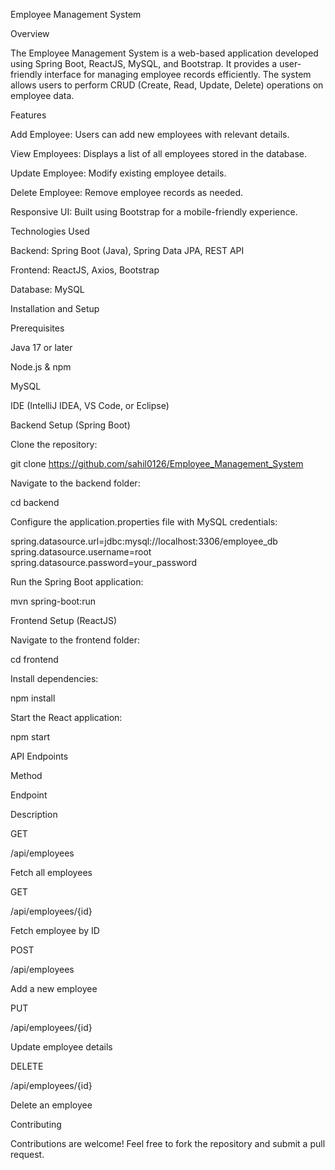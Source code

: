Employee Management System

Overview

The Employee Management System is a web-based application developed using Spring Boot, ReactJS, MySQL, and Bootstrap. It provides a user-friendly interface for managing employee records efficiently. The system allows users to perform CRUD (Create, Read, Update, Delete) operations on employee data.

Features

Add Employee: Users can add new employees with relevant details.

View Employees: Displays a list of all employees stored in the database.

Update Employee: Modify existing employee details.

Delete Employee: Remove employee records as needed.

Responsive UI: Built using Bootstrap for a mobile-friendly experience.

Technologies Used

Backend: Spring Boot (Java), Spring Data JPA, REST API

Frontend: ReactJS, Axios, Bootstrap

Database: MySQL

Installation and Setup

Prerequisites

Java 17 or later

Node.js & npm

MySQL

IDE (IntelliJ IDEA, VS Code, or Eclipse)

Backend Setup (Spring Boot)

Clone the repository:

git clone https://github.com/sahil0126/Employee_Management_System

Navigate to the backend folder:

cd backend

Configure the application.properties file with MySQL credentials:

spring.datasource.url=jdbc:mysql://localhost:3306/employee_db
spring.datasource.username=root
spring.datasource.password=your_password

Run the Spring Boot application:

mvn spring-boot:run

Frontend Setup (ReactJS)

Navigate to the frontend folder:

cd frontend

Install dependencies:

npm install

Start the React application:

npm start

API Endpoints

Method

Endpoint

Description

GET

/api/employees

Fetch all employees

GET

/api/employees/{id}

Fetch employee by ID

POST

/api/employees

Add a new employee

PUT

/api/employees/{id}

Update employee details

DELETE

/api/employees/{id}

Delete an employee

Contributing

Contributions are welcome! Feel free to fork the repository and submit a pull request.
